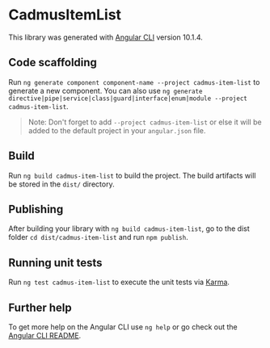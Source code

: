 # CadmusItemList

This library was generated with [Angular CLI](https://github.com/angular/angular-cli) version 10.1.4.

## Code scaffolding

Run `ng generate component component-name --project cadmus-item-list` to generate a new component. You can also use `ng generate directive|pipe|service|class|guard|interface|enum|module --project cadmus-item-list`.
> Note: Don't forget to add `--project cadmus-item-list` or else it will be added to the default project in your `angular.json` file. 

## Build

Run `ng build cadmus-item-list` to build the project. The build artifacts will be stored in the `dist/` directory.

## Publishing

After building your library with `ng build cadmus-item-list`, go to the dist folder `cd dist/cadmus-item-list` and run `npm publish`.

## Running unit tests

Run `ng test cadmus-item-list` to execute the unit tests via [Karma](https://karma-runner.github.io).

## Further help

To get more help on the Angular CLI use `ng help` or go check out the [Angular CLI README](https://github.com/angular/angular-cli/blob/master/README.md).
